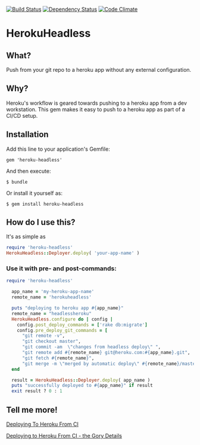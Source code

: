 [![Build Status](https://secure.travis-ci.org/moredip/heroku-headless.png?branch=master)](http://travis-ci.org/moredip/heroku-headless)
[![Dependency Status](https://gemnasium.com/moredip/heroku-headless.png?travis)](https://gemnasium.com/moredip/heroku-headless)
[![Code Climate](https://codeclimate.com/github/moredip/heroku-headless.png)](https://codeclimate.com/github/moredip/heroku-headless)

# HerokuHeadless

## What?
Push from your git repo to a heroku app without any external configuration.

## Why?
Heroku's workflow is geared towards pushing to a heroku app from a dev workstation. This gem makes it easy to push to a heroku app as part of a CI/CD setup.

## Installation

Add this line to your application's Gemfile:

    gem 'heroku-headless'

And then execute:

    $ bundle

Or install it yourself as:

    $ gem install heroku-headless

## How do I use this?
It's as simple as
```ruby
require 'heroku-headless'
HerokuHeadless::Deployer.deploy( 'your-app-name' )
```

### Use it with pre- and post-commands:

```ruby
require 'heroku-headless'

  app_name = 'my-heroku-app-name'
  remote_name = 'herokuheadless'

  puts "deploying to heroku app #{app_name}"
  remote_name = "headlessheroku"
  HerokuHeadless.configure do | config |
    config.post_deploy_commands = ['rake db:migrate']
    config.pre_deploy_git_commands = [
      "git remote -v",
      "git checkout master",
      "git commit -am  \"changes from headless deploy\" ",
      "git remote add #{remote_name} git@heroku.com:#{app_name}.git",
      "git fetch #{remote_name}",
      "git merge -m \"merged by automatic deploy\" #{remote_name}/master"]
  end

  result = HerokuHeadless::Deployer.deploy( app_name )
  puts "successfully deployed to #{app_name}" if result
  exit result ? 0 : 1

```

## Tell me more!

[Deploying To Heroku From CI](http://blog.thepete.net/blog/2013/01/21/deploying-to-heroku-from-ci)

[Deploying to Heroku From CI - the Gory Details](http://blog.thepete.net/blog/2013/01/22/deploying-to-heroku-from-ci-the-gory-details/)
